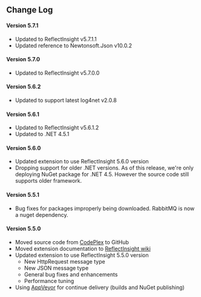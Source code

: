 ## Change Log ##

#### Version 5.7.1 ####
 * Updated to ReflectInsight v5.7.1.1
 * Updated reference to Newtonsoft.Json v10.0.2

#### Version 5.7.0 ####
 * Updated to ReflectInsight v5.7.0.0

#### Version 5.6.2 ####
 * Updated to support latest log4net v2.0.8

#### Version 5.6.1 ####
 * Updated to ReflectInsight v5.6.1.2
 * Updated to .NET 4.5.1
 
#### Version 5.6.0 ####
 * Updated extension to use ReflectInsight 5.6.0 version
 * Dropping support for older .NET versions. As of this release, we're only deploying NuGet package for .NET 4.5. However the source code still supports older framework. 
 
#### Version 5.5.1 ####
 * Bug fixes for packages improperly being downloaded. RabbitMQ is now a nuget dependency.
 
#### Version 5.5.0 ####
 * Moved source code from [CodePlex](http://insightextensions.codeplex.com/ "CodePlex") to GitHub
 * Moved extension documentation to [ReflectInsight wiki](https://reflectsoftware.atlassian.net/wiki/display/RI5/ReflectInsight+5+documentation "ReflectInsight wiki") 
 * Updated extension to use ReflectInsight 5.5.0 version
 	* New HttpRequest message type
 	* New JSON message type
 	* General bug fixes and enhancements
 	* Performance tuning
 * Using [AppVeyor](http://www.appveyor.com/ "AppVeyor") for continue delivery (builds and NuGet publishing)
